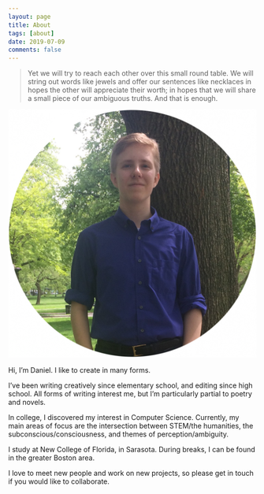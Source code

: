 ```yaml
---
layout: page
title: About
tags: [about]
date: 2019-07-09
comments: false
---
```

    
> Yet we will try to reach each other over this small round table. We will string out words like jewels and offer our sentences like necklaces in hopes the other will appreciate their worth; in hopes that we will share a small piece of our ambiguous truths. And that is enough.

<img src="assets/circlephoto.png">

Hi, I’m Daniel. I like to create in many forms.

I’ve been writing creatively since elementary school, and editing since high school. All forms of writing interest me, but I’m particularly partial to poetry and novels.

In college, I discovered my interest in Computer Science. Currently, my main areas of focus are the intersection between STEM/the humanities, the subconscious/consciousness, and themes of perception/ambiguity.

I study at New College of Florida, in Sarasota. During breaks, I can be found in the greater Boston area.

I love to meet new people and work on new projects, so please get in touch if you would like to collaborate.
